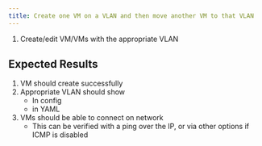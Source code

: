 ```yaml
---
title: Create one VM on a VLAN and then move another VM to that VLAN	
---
```

1. Create/edit VM/VMs with the appropriate VLAN

## Expected Results
1. VM should create successfully
1. Appropriate VLAN should show
    - In config
    - in YAML
1. VMs should be able to connect on network
    - This can be verified with a ping over the IP, or via other options if ICMP is disabled